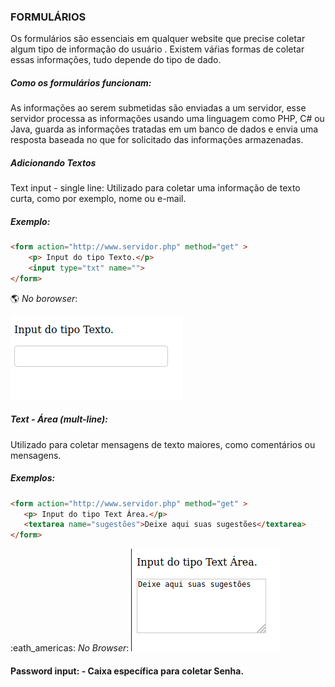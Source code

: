 ### FORMULÁRIOS

Os formulários  são essenciais em qualquer website que precise coletar algum tipo de informação do usuário . Existem váŕias formas de coletar essas informações, tudo depende do tipo de dado.

##### Como os formulários funcionam:
As informações ao serem submetidas são enviadas a um  servidor, esse servidor processa as informações usando uma linguagem como PHP,  C# ou Java,  guarda as informações tratadas em um banco de dados e envia uma resposta baseada no que  for solicitado das informações armazenadas.


##### Adicionando Textos

Text input - single line: Utilizado para coletar uma informação de texto curta, como por exemplo, nome ou e-mail.

##### Exemplo:
```html
<form action="http://www.servidor.php" method="get" >
	<p> Input do tipo Texto.</p>
	<input type="txt" name="">
</form>
```

:earth_americas: *No borowser*:

![Text Input](https://github.com/Evaldo-comp/Web/blob/master/HTML/Exemplos/Capturas/txtinput.png)

##### Text - Área (mult-line):
 Utilizado para coletar mensagens de texto maiores, como comentários ou mensagens.
 
 ##### Exemplos:
 ```html
<form action="http://www.servidor.php" method="get" >
	<p> Input do tipo Text Área.</p>
	<textarea name="sugestões">Deixe aqui suas sugestões</textarea>
</form>
```
:eath_americas: *No Browser*:
![Text Área](https://github.com/Evaldo-comp/Web/blob/master/HTML/Exemplos/Capturas/textarea.png)

#### Password input: - Caixa específica para coletar Senha.










